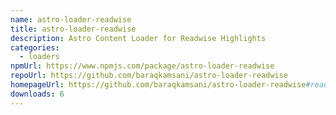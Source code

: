 ```yaml
---
name: astro-loader-readwise
title: astro-loader-readwise
description: Astro Content Loader for Readwise Highlights
categories:
  - loaders
npmUrl: https://www.npmjs.com/package/astro-loader-readwise
repoUrl: https://github.com/baraqkamsani/astro-loader-readwise
homepageUrl: https://github.com/baraqkamsani/astro-loader-readwise#readme
downloads: 6
---
```

